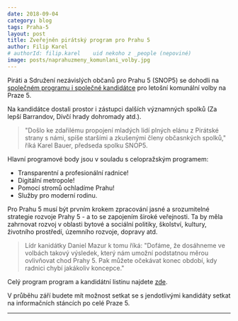 ```yaml
---
date: 2018-09-04
category: blog
tags: Praha-5
layout: post
title: Zveřejněn pirátský program pro Prahu 5
author: Filip Karel
# authorId: filip.karel    uid nekoho z _people (nepoviné)
image: posts/naprahuzmeny_komunlani_volby.jpg
---
```


Piráti a Sdružení nezávislých občanů pro Prahu 5 (SNOP5) se dohodli na [společném programu i společné kandidátce](https://praha5.pirati.cz/komunalni-volby/) pro letošní komunální volby na Praze 5.

Na kandidátce dostali prostor i zástupci dalších významných spolků (Za lepší Barrandov, Dívčí hrady dohromady atd.).

> "Došlo ke zdařilému propojení mladých lidí plných elánu z Pirátské strany s námi, spíše staršími a zkušenými členy občasnkých spolků," říká Karel Bauer, předseda spolku SNOP5.

Hlavní programové body jsou v souladu s celopražským programem:
* Transparentní a profesionální radnice! 
* Digitální metropole!
* Pomocí stromů ochladíme Prahu!
* Služby pro moderní rodinu.

Pro Prahu 5 musí být prvním krokem zpracování jasné a srozumitelné strategie rozvoje Prahy 5 - a to se zapojením široké veřejnosti. Ta by měla zahrnovat rozvoj v oblasti bytové a sociální politiky, školství, kultury, životního prostředí, územního rozvoje, dopravy atd.

> Lídr kanidátky Daniel Mazur k tomu říká: "Dofáme, že dosáhneme ve volbách takový výsledek, který nám umožní podstatnou měrou ovlivňovat chod Prahy 5. Pak můžete očekávat konec období, kdy radnici chybí jakákoliv koncepce."

Celý program program a kandidátní listinu najdete [zde](https://praha5.pirati.cz/komunalni-volby/).

V průběhu září budete mít možnost setkat se s jendotlivými kandidáty setkat na informačních stáncích po celé Praze 5.

- - -
